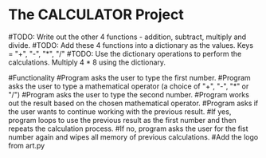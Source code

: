 # The CALCULATOR Project

#TODO: Write out the other 4 functions - addition, subtract, multiply and divide.
#TODO: Add these 4 functions into a dictionary as the values. Keys = "+", "-", "*", "/"
#TODO: Use the dictionary operations to perform the calculations. Multiply 4 * 8 using the dictionary.


#Functionality
#Program asks the user to type the first number.
#Program asks the user to type a mathematical operator (a choice of "+", "-", "*" or "/")
#Program asks the user to type the second number.
#Program works out the result based on the chosen mathematical operator.
#Program asks if the user wants to continue working with the previous result.
#If yes, program loops to use the previous result as the first number and then repeats the calculation process.
#If no, program asks the user for the fist number again and wipes all memory of previous calculations.
#Add the logo from art.py